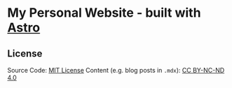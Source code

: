 # My Personal Website - built with [Astro](https://astro.build/)

## License

Source Code: [MIT License](./LICENSE)
Content (e.g. blog posts in `.mdx`): [CC BY-NC-ND 4.0](https://creativecommons.org/licenses/by-nc-nd/4.0/)

